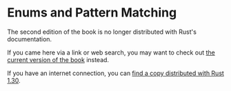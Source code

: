 # Enums and Pattern Matching

The second edition of the book is no longer distributed with Rust's documentation.

If you came here via a link or web search, you may want to check out [the current
version of the book](/src/ch06-00-enums.md) instead.

If you have an internet connection, you can [find a copy distributed with
Rust
1.30](https://doc.rust-lang.org/1.30.0/book/second-edition/ch06-00-enums.html).